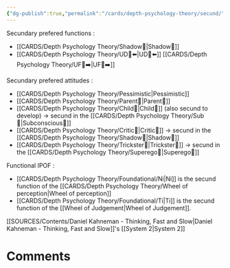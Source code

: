 ```yaml
---
{"dg-publish":true,"permalink":"/cards/depth-psychology-theory/secund/","created":"2023-04-07T16:05:07.672+02:00","updated":"2023-04-28T11:29:10.462+02:00"}
---
```



Secundary prefered functions : 
- [[CARDS/Depth Psychology Theory/Shadow👤\|Shadow👤]] 
- [[CARDS/Depth Psychology Theory/UD👤⬅️\|UD👤⬅️]] [[CARDS/Depth Psychology Theory/UF👤➡️\|UF👤➡️]] 

Secundary prefered attitudes : 
- [[CARDS/Depth Psychology Theory/Pessimistic\|Pessimistic]] 
- [[CARDS/Depth Psychology Theory/Parent🤨\|Parent🤨]] 
- [[CARDS/Depth Psychology Theory/Child👼\|Child👼]] (also secund to develop) → secund in the [[CARDS/Depth Psychology Theory/Sub🤸\|Subconscious🤸]] 
- [[CARDS/Depth Psychology Theory/Critic🤔\|Critic🤔]] → secund in the [[CARDS/Depth Psychology Theory/Shadow👤\|Shadow👤]]
- [[CARDS/Depth Psychology Theory/Trickster🤡\|Trickster🤡]] → secund in the [[CARDS/Depth Psychology Theory/Superego👹\|Superego👹]] 

Functional IPOF : 
- [[CARDS/Depth Psychology Theory/Foundational/Ni\|Ni]] is the secund function of the [[CARDS/Depth Psychology Theory/Wheel of perception\|Wheel of perception]]
- [[CARDS/Depth Psychology Theory/Foundational/Ti\|Ti]] is the secund function of the [[Wheel of Judgement\|Wheel of Judgement]]. 

[[SOURCES/Contents/Daniel Kahneman - Thinking, Fast and Slow\|Daniel Kahneman - Thinking, Fast and Slow]]'s [[System 2\|System 2]] 


# Comments 
<script src="https://utteranc.es/client.js"
        repo="Heart4sides/Comment_Section"
        issue-term="pathname"
        theme="gruvbox-dark"
        crossorigin="anonymous"
        async>
</script>